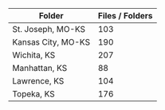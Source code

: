 | Folder             |   Files / Folders |
|--------------------|-------------------|
| St. Joseph, MO-KS  |               103 |
| Kansas City, MO-KS |               190 |
| Wichita, KS        |               207 |
| Manhattan, KS      |                88 |
| Lawrence, KS       |               104 |
| Topeka, KS         |               176 |
